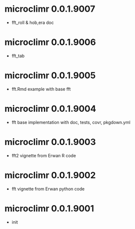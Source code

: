 # microclimr 0.0.1.9007

- fft_roll & hob,era doc

# microclimr 0.0.1.9006

- fft_tab

# microclimr 0.0.1.9005

- fft.Rmd example with base fft

# microclimr 0.0.1.9004

- fft base implementation with doc, tests, covr, pkgdown.yml

# microclimr 0.0.1.9003

- fft2 vignette from Erwan R code

# microclimr 0.0.1.9002

- fft vignette from Erwan python code

# microclimr 0.0.1.9001

- init
